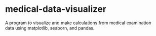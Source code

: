 # medical-data-visualizer
A program to visualize and make calculations from medical examination data using matplotlib, seaborn, and pandas.
